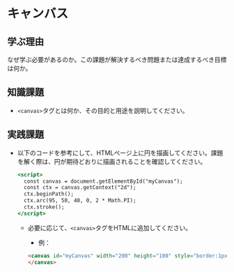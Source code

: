 # キャンバス

## 学ぶ理由

なぜ学ぶ必要があるのか。この課題が解決するべき問題または達成するべき目標は何か。

## 知識課題

- `<canvas>`タグとは何か、その目的と用途を説明してください。

## 実践課題

- 以下のコードを参考にして、HTMLページ上に円を描画してください。課題を解く際は、円が期待どおりに描画されることを確認してください。

  ```jsx
  <script>
    const canvas = document.getElementById("myCanvas");
    const ctx = canvas.getContext("2d");
    ctx.beginPath();
    ctx.arc(95, 50, 40, 0, 2 * Math.PI);
    ctx.stroke();
  </script>
  ```

  - 必要に応じて、`<canvas>`タグをHTMLに追加してください。
    - 例：
  
    ```html
    <canvas id="myCanvas" width="200" height="100" style="border:1px solid #000000;">
    </canvas>
    ```
